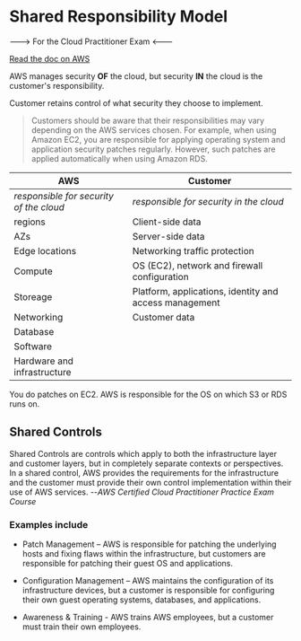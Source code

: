 # Shared Responsibility Model

---> For the Cloud Practitioner Exam <---

[Read the doc on AWS](https://aws.amazon.com/compliance/shared-responsibility-model/)

AWS manages security **OF** the cloud, but security **IN** the cloud is the customer's responsibility. 

Customer retains control of what security they choose to implement.

> Customers should be aware that their responsibilities may vary depending on the AWS services chosen.  For example, when using Amazon EC2, you are responsible for applying operating system and application security patches regularly. However, such patches are applied automatically when using Amazon RDS.

|AWS| Customer|
|-----|-----|
|*responsible for security of the cloud* | *responsible for security in the cloud* |
|regions | Client-side data |
|AZs | Server-side data |
|Edge locations | Networking traffic protection |
|Compute | OS (EC2), network and firewall configuration |
|Storeage | Platform, applications, identity and access management |
|Networking | Customer data
|Database
|Software
|Hardware and infrastructure

You do patches on EC2. AWS is responsible for the OS on which S3 or RDS runs on.

## Shared Controls

Shared Controls are controls which apply to both the infrastructure layer and customer layers, but in completely separate contexts or perspectives. In a shared control, AWS provides the requirements for the infrastructure and the customer must provide their own control implementation within their use of AWS services. --*AWS Certified Cloud Practitioner Practice Exam Course*

### Examples include

* Patch Management – AWS is responsible for patching the underlying hosts and fixing flaws within the infrastructure, but customers are responsible for patching their guest OS and applications.

* Configuration Management – AWS maintains the configuration of its infrastructure devices, but a customer is responsible for configuring their own guest operating systems, databases, and applications.

* Awareness & Training - AWS trains AWS employees, but a customer must train their own employees.
